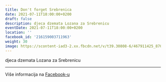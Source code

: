 ```yaml
---
title: Don't forget Srebrenica
date: 2021-07-11T18:00:00+0200
draft: false
description: djeca dzemata Lozana za Srebrenicu
eventDate: 2021-07-11T18:00:00+0200
location: ''
facebook_id: '216159003711963'
weight: 30
image: https://scontent-iad3-2.xx.fbcdn.net/v/t39.30808-6/467911425_8702124949883247_8451066247417132989_n.jpg?_nc_cat=103&ccb=1-7&_nc_sid=9e60e4&_nc_ohc=PW226lIumscQ7kNvwGOn2G9&_nc_oc=Adl5adJa1AxnACTdoKhtQHkdVg9NkvYQzLJG_aqxBhdGXA9zuMMLYsWI8MjEWd73_JI&_nc_zt=23&_nc_ht=scontent-iad3-2.xx&edm=ABTKTjYEAAAA&_nc_gid=GOlzXnlqMdksu4H9Zje7yQ&oh=00_AfY8_XJ4gnCPh3raJOx5HEtnRlPmm8QkS_gpp7svSW_2AA&oe=68DE92D9
---
```


djeca dzemata Lozana za Srebrenicu

---

Više informacija na [Facebook-u](https://facebook.com/events/216159003711963)